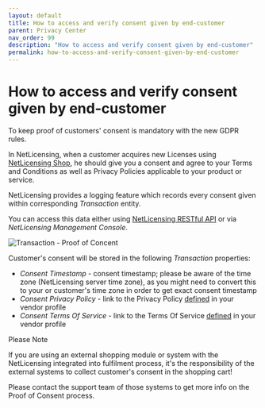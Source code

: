 ```yaml
---
layout: default
title: How to access and verify consent given by end-customer
parent: Privacy Center
nav_order: 99
description: "How to access and verify consent given by end-customer"
permalink: how-to-access-and-verify-consent-given-by-end-customer
---
```


How to access and verify consent given by end-customer
=============================================================

To keep proof of customers' consent is mandatory with the new GDPR
rules.

In NetLicensing, when a customer acquires new Licenses using [NetLicensing Shop](netlicensing-shop), he should give you a consent and agree to your Terms and Conditions as well as Privacy Policies applicable to your product or service.

NetLicensing provides a logging feature which records every consent
given within corresponding *Transaction* entity.

You can access this data either using [NetLicensing RESTful API](transaction-services) or via *NetLicensing Management Console*.

<img src="assets/images/gdpr-verify-consent.png" title="Transaction - Proof of Concent" alt="Transaction - Proof of Concent" />

Customer's consent will be stored in the following *Transaction*
properties:

-   *Consent Timestamp* - consent timestamp; please be aware of the time
    zone (NetLicensing server time zone), as you might need to convert
    this to your or customer's time zone in order to get exact consent
    timestamp
-   *Consent Privacy Policy* - link to the Privacy Policy
    [defined](how-to-maintain-vendor-account-data) in your
    vendor profile
-   *Consent Terms Of Service* - link to the Terms Of Service
    [defined](how-to-maintain-vendor-account-data) in your
    vendor profile

Please Note

If you are using an external shopping module or system with the
NetLicensing integrated into fulfilment process, it's the responsibility
of the external systems to collect customer's consent in the shopping
cart!

Please contact the support team of those systems to get more info on the
Proof of Consent process.
